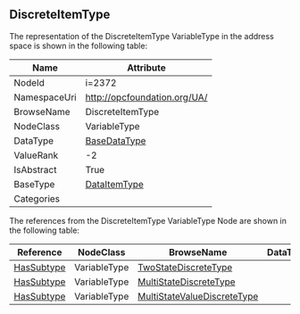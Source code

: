 <!-- objecttype -->
## DiscreteItemType
  
<!-- end of text -->
The representation of the DiscreteItemType VariableType in the address space is shown in the following table:  

|Name|Attribute|
|---|---|
|NodeId|i=2372|
|NamespaceUri|http://opcfoundation.org/UA/|
|BrowseName|DiscreteItemType|
|NodeClass|VariableType|
|DataType|[BaseDataType](../../DataTypes/BaseDataType/readme.md)|
|ValueRank|-2|
|IsAbstract|True|
|BaseType|[DataItemType](../../VariableTypes/DataItemType/readme.md)|
|Categories||

The references from the DiscreteItemType VariableType Node are shown in the following table:  

|Reference|NodeClass|BrowseName|DataType|TypeDefinition|ModellingRule|
|---|---|---|---|---|---|
|[HasSubtype](../../ReferenceTypes/HasSubtype/readme.md)|VariableType|[TwoStateDiscreteType](#TwoStateDiscreteType)||||
|[HasSubtype](../../ReferenceTypes/HasSubtype/readme.md)|VariableType|[MultiStateDiscreteType](#MultiStateDiscreteType)||||
|[HasSubtype](../../ReferenceTypes/HasSubtype/readme.md)|VariableType|[MultiStateValueDiscreteType](#MultiStateValueDiscreteType)||||


